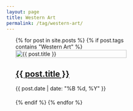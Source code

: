 ```yaml
---
layout: page
title: Western Art
permalink: /tag/western-art/
---
```


<div style="column-count: 3; column-gap: 20px; column-fill: auto; width: 95vw; max-width: none; margin: 0 auto; padding: 0 2.5vw;">
{% for post in site.posts %}
  {% if post.tags contains "Western Art" %}
    <div style="break-inside: avoid; margin-bottom: 20px; display: inline-block; width: 100%;">
      <article class="c-post-card" style="margin-bottom: 0;">
        <div class="c-post-card__media">
          <a class="c-post-card__image-link" href="{{ post.url | relative_url }}">
            <img class="c-post-card__image" src="{{ post.image | relative_url }}" alt="{{ post.title }}" style="width: 100%; height: auto;">
          </a>
        </div>
        <div class="c-post-card__content">
          <h2 class="c-post-card__title">
            <a class="c-post-card__title-link" href="{{ post.url | relative_url }}">{{ post.title }}</a>
          </h2>
          <div class="c-post-card__meta">
            <time class="c-post-card__date" datetime="{{ post.date | date_to_xmlschema }}">{{ post.date | date: "%B %d, %Y" }}</time>
          </div>
        </div>
      </article>
    </div>
  {% endif %}
{% endfor %}
</div>